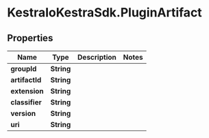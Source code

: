 # KestraIoKestraSdk.PluginArtifact

## Properties

Name | Type | Description | Notes
------------ | ------------- | ------------- | -------------
**groupId** | **String** |  | 
**artifactId** | **String** |  | 
**extension** | **String** |  | 
**classifier** | **String** |  | 
**version** | **String** |  | 
**uri** | **String** |  | 


